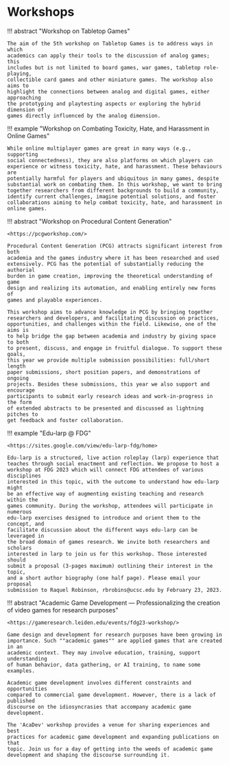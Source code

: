 # Workshops

!!! abstract "Workshop on Tabletop Games"

    The aim of the 5th workshop on Tabletop Games is to address ways in which
    academics can apply their tools to the discussion of analog games; this
    includes but is not limited to board games, war games, tabletop role-playing,
    collectible card games and other miniature games. The workshop also aims to
    highlight the connections between analog and digital games, either approaching
    the prototyping and playtesting aspects or exploring the hybrid dimension of
    games directly influenced by the analog dimension.

!!! example "Workshop on Combating Toxicity, Hate, and Harassment in Online Games"

    While online multiplayer games are great in many ways (e.g., supporting
    social connectedness), they are also platforms on which players can
    experience or witness toxicity, hate, and harassment. These behaviours are
    potentially harmful for players and ubiquitous in many games, despite
    substantial work on combating them. In this workshop, we want to bring
    together researchers from different backgrounds to build a community,
    identify current challenges, imagine potential solutions, and foster
    collaborations aiming to help combat toxicity, hate, and harassment in
    online games.

!!! abstract "Workshop on Procedural Content Generation"

    <https://pcgworkshop.com/>

    Procedural Content Generation (PCG) attracts significant interest from both
    academia and the games industry where it has been researched and used
    extensively. PCG has the potential of substantially reducing the authorial
    burden in game creation, improving the theoretical understanding of game
    design and realizing its automation, and enabling entirely new forms of
    games and playable experiences.

    This workshop aims to advance knowledge in PCG by bringing together
    researchers and developers, and facilitating discussion on practices,
    opportunities, and challenges within the field. Likewise, one of the aims is
    to help bridge the gap between academia and industry by giving space to both
    to present, discuss, and engage in fruitful dialogue. To support these goals,
    this year we provide multiple submission possibilities: full/short length
    paper submissions, short position papers, and demonstrations of ongoing
    projects. Besides these submissions, this year we also support and encourage
    participants to submit early research ideas and work-in-progress in the form
    of extended abstracts to be presented and discussed as lightning pitches to
    get feedback and foster collaboration.

!!! example "Edu-larp @ FDG"

    <https://sites.google.com/view/edu-larp-fdg/home>

    Edu-larp is a structured, live action roleplay (larp) experience that
    teaches through social enactment and reflection. We propose to host a
    workshop at FDG 2023 which will connect FDG attendees of various disciplines
    interested in this topic, with the outcome to understand how edu-larp might
    be an effective way of augmenting existing teaching and research within the
    games community. During the workshop, attendees will participate in numerous
    edu-larp exercises designed to introduce and orient them to the concept, and
    facilitate discussion about the different ways edu-larp can be leveraged in
    the broad domain of games research. We invite both researchers and scholars
    interested in larp to join us for this workshop. Those interested should
    submit a proposal (3-pages maximum) outlining their interest in the topic,
    and a short author biography (one half page). Please email your proposal
    submission to Raquel Robinson, rbrobins@ucsc.edu by February 23, 2023.

!!! abstract "Academic Game Development — Professionalizing the creation of video games for research purposes"

    <https://gameresearch.leiden.edu/events/fdg23-workshop/>

    Game design and development for research purposes have been growing in
    importance. Such ""academic games"" are applied games that are created in an
    academic context. They may involve education, training, support understanding
    of human behavior, data gathering, or AI training, to name some examples.

    Academic game development involves different constraints and opportunities
    compared to commercial game development. However, there is a lack of published
    discourse on the idiosyncrasies that accompany academic game development.

    The 'AcaDev' workshop provides a venue for sharing experiences and best
    practices for academic game development and expanding publications on that
    topic. Join us for a day of getting into the weeds of academic game
    development and shaping the discourse surrounding it.

